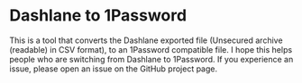 # Dashlane to 1Password

This is a tool that converts the Dashlane exported file (Unsecured archive (readable) in CSV format), to an 1Password compatible file. I hope this helps people who are switching from Dashlane to 1Password. If you experience an issue, please open an issue on the GitHub project page.

